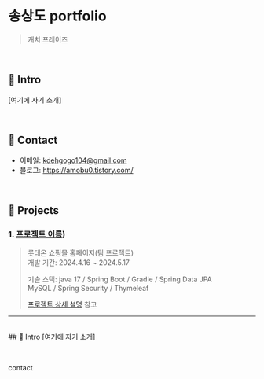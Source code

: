 # 송상도 portfolio
> 캐치 프레이즈

</br>

## 📌 Intro
[여기에 자기 소개]

</br>

## 📌 Contact
- 이메일: kdehgogo104@gmail.com
- 블로그: https://amobu0.tistory.com/

</br>

## 📌 Projects
### 1. [프로젝트 이름](https://github.com/green-lotte2/lotteon-team4))
>롯데온 쇼핑몰 홈페이지(팀 프로젝트)</br>
>개발 기간: 2024.4.16 ~ 2024.5.17
>
>기슬 스택:
>java 17 / Spring Boot / Gradle / Spring Data JPA </br>
>MySQL / Spring Security / Thymeleaf
>
>[프로젝트 상세 설명](https://github.com/green-lotte2/lotteon-team4) 참고
>
---



</br>## 📌 Intro
[여기에 자기 소개]

</br>




contact

